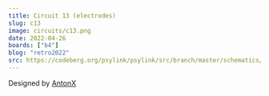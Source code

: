 ```yaml
---
title: Circuit 13 (electrodes)
slug: c13
image: circuits/c13.png
date: 2022-04-26
boards: ["b4"]
blog: "retro2022"
src: https://codeberg.org/psylink/psylink/src/branch/master/schematics/electrode_module4/PsyLinkMCP.kicad_sch
---
```


Designed by [AntonX](https://www.linkedin.com/in/anton-x/)
